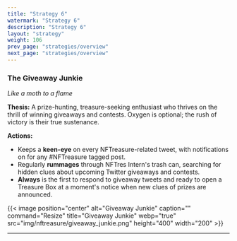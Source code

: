 ```yaml
---
title: "Strategy 6"
watermark: "Strategy 6"
description: "Strategy 6"
layout: "strategy"
weight: 106
prev_page: "strategies/overview"
next_page: "strategies/overview"
---
```


### The Giveaway Junkie

_Like a moth to a flame_

**Thesis:** A prize-hunting, treasure-seeking enthusiast who thrives on the thrill of winning giveaways and contests. Oxygen is optional; the rush of victory is their true sustenance.

**Actions:**

- Keeps a **keen-eye** on every NFTreasure-related tweet, with notifications on for any #NFTreasure tagged post.
- Regularly **rummages** through NFTres Intern's trash can, searching for hidden clues about upcoming Twitter giveaways and contests.
- **Always** is the first to respond to giveaway tweets and ready to open a Treasure Box at a moment's notice when new clues of prizes are announced.

{{< image position="center" alt="Giveaway Junkie" caption="" command="Resize" title="Giveaway Junkie" webp="true" src="img/nftreasure/giveaway_junkie.png" height="400" width="200" >}}

---
